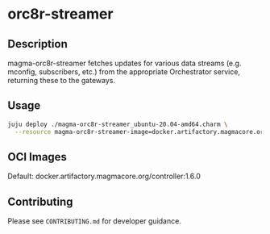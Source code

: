 # orc8r-streamer

## Description
magma-orc8r-streamer fetches updates for various data streams (e.g. mconfig, subscribers, etc.) from the appropriate Orchestrator service, returning these to the gateways.


## Usage

```bash
juju deploy ./magma-orc8r-streamer_ubuntu-20.04-amd64.charm \
  --resource magma-orc8r-streamer-image=docker.artifactory.magmacore.org/controller:1.6.0
```

## OCI Images

Default: docker.artifactory.magmacore.org/controller:1.6.0

## Contributing

Please see `CONTRIBUTING.md` for developer guidance.
